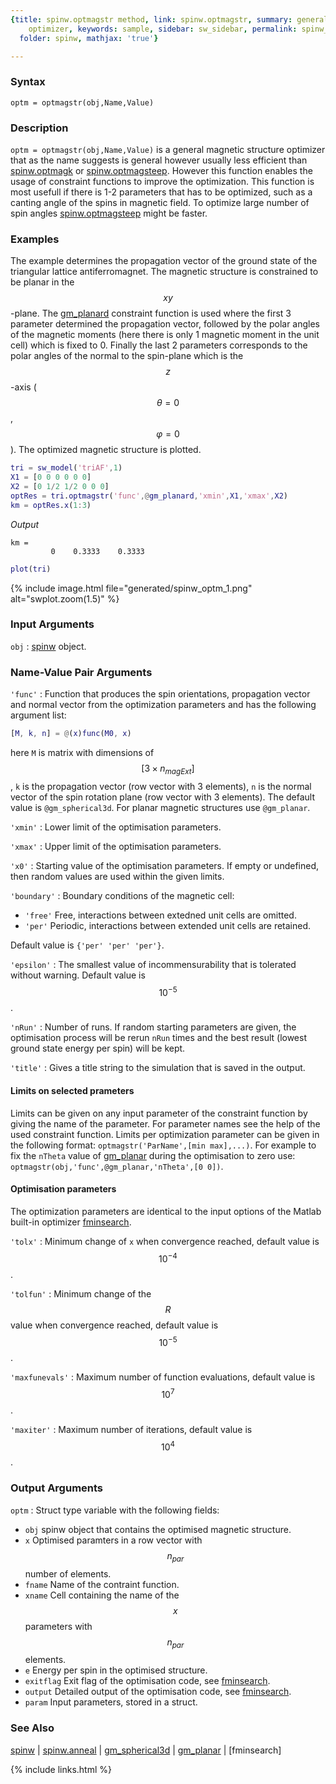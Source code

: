 ```yaml
---
{title: spinw.optmagstr method, link: spinw.optmagstr, summary: general magnetic structure
    optimizer, keywords: sample, sidebar: sw_sidebar, permalink: spinw_optmagstr,
  folder: spinw, mathjax: 'true'}

---
```

  
### Syntax
  
`optm = optmagstr(obj,Name,Value)`
  
### Description
  
`optm = optmagstr(obj,Name,Value)` is a general magnetic structure
optimizer that as the name suggests is general however usually less
efficient than [spinw.optmagk](spinw_optmagk) or [spinw.optmagsteep](spinw_optmagsteep). However this
function enables the usage of constraint functions to improve the
optimization. This function is most usefull if there is 1-2 parameters
that has to be optimized, such as a canting angle of the spins in
magnetic field. To optimize large number of spin angles
[spinw.optmagsteep](spinw_optmagsteep) might be faster.
  
### Examples
  
The example determines the propagation vector of the ground state of the
triangular lattice antiferromagnet. The magnetic structure is constrained
to be planar in the $$xy$$-plane. The [gm_planard](gm_planard) constraint function is
used where the first 3 parameter determined the propagation vector,
followed by the polar angles of the magnetic moments (here there is only
1 magnetic moment in the unit cell) which is fixed to 0. Finally the last
2 parameters corresponds to the polar angles of the normal to the
spin-plane which is the $$z$$-axis ($$\theta=0$$, $$\varphi=0$$). The optimized
magnetic structure is plotted.
 
```matlab
tri = sw_model('triAF',1)
X1 = [0 0 0 0 0 0]
X2 = [0 1/2 1/2 0 0 0]
optRes = tri.optmagstr('func',@gm_planard,'xmin',X1,'xmax',X2)
km = optRes.x(1:3)
```
*Output*
```
km =
         0    0.3333    0.3333
```
 
```matlab
plot(tri)
```
 
{% include image.html file="generated/spinw_optm_1.png" alt="swplot.zoom(1.5)" %}
  
### Input Arguments
  
`obj`
: [spinw](spinw) object.
  
### Name-Value Pair Arguments
  
`'func'`
: Function that produces the spin orientations, propagation vector and
  normal vector from the optimization parameters and has the following
  argument list:
  ```matlab
  [M, k, n] = @(x)func(M0, x)
  ```
 here `M` is matrix with dimensions of $$[3\times n_{magExt}]$$, `k` is the
 propagation vector (row vector with 3 elements), `n` is the normal vector
 of the spin rotation plane (row vector with 3 elements). The
 default value is `@gm_spherical3d`. For planar magnetic structures
 use `@gm_planar`.
  
`'xmin'`
: Lower limit of the optimisation parameters.
  
`'xmax'`
: Upper limit of the optimisation parameters.
  
`'x0'`
: Starting value of the optimisation parameters. If empty
  or undefined, then random values are used within the given limits.
  
`'boundary'`
: Boundary conditions of the magnetic cell:
  * `'free'`  Free, interactions between extedned unit cells are
            omitted.
  * `'per'`   Periodic, interactions between extended unit cells
            are retained.
 
  Default value is `{'per' 'per' 'per'}`.
  
`'epsilon'`
: The smallest value of incommensurability that is tolerated
  without warning. Default value is $$10^{-5}$$.
  
`'nRun'`
: Number of runs. If random starting parameters are given, the
  optimisation process will be rerun `nRun` times and the best
  result (lowest ground state energy per spin) will be kept.
  
`'title'`
: Gives a title string to the simulation that is saved in the
  output.
  
#### Limits on selected prameters
 
Limits can be given on any input parameter of the constraint function by
giving the name of the parameter. For parameter names see the help of the
used constraint function. Limits per optimization parameter can be given
in the following format: `optmagstr('ParName',[min max],...)`. For example
to fix the `nTheta` value of [gm_planar](gm_planar) during the optimisation to zero
use: `optmagstr(obj,'func',@gm_planar,'nTheta',[0 0])`.
 
  
#### Optimisation parameters
  
The optimization parameters are identical to the input options of the
Matlab built-in optimizer [fminsearch](https://www.mathworks.com/help/matlab/ref/fminsearch.html).
 
`'tolx'`
: Minimum change of `x` when convergence reached, default
    value is $$10^{-4}$$.
  
`'tolfun'`
: Minimum change of the $$R$$ value when convergence reached,
    default value is $$10^{-5}$$.
  
`'maxfunevals'`
: Maximum number of function evaluations, default value
    is $$10^7$$.
  
`'maxiter'`
: Maximum number of iterations, default value is $$10^4$$.
  
### Output Arguments
  
`optm`
: Struct type variable with the following fields:
  * `obj`       spinw object that contains the optimised magnetic structure.
  * `x`         Optimised paramters in a row vector with $$n_{par}$$ number
                of elements.
  * `fname`     Name of the contraint function.
  * `xname`     Cell containing the name of the $$x$$ parameters with
                  $$n_{par}$$ elements.
  * `e`         Energy per spin in the optimised structure.
  * `exitflag`  Exit flag of the optimisation code, see [fminsearch](https://www.mathworks.com/help/matlab/ref/fminsearch.html).
  * `output`    Detailed output of the optimisation code, see [fminsearch](https://www.mathworks.com/help/matlab/ref/fminsearch.html).
  * `param`     Input parameters, stored in a struct.
  
### See Also
  
[spinw](spinw) \| [spinw.anneal](spinw_anneal) \| [gm_spherical3d](gm_spherical3d) \| [gm_planar](gm_planar) \| [fminsearch]
 

{% include links.html %}
